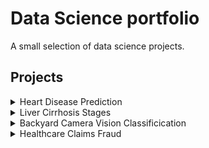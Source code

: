 # Data Science portfolio
A small selection of data science projects. 

## Projects
<details>
<summary>Heart Disease Prediction</summary>
<br>
Add report file here
</details>
<details>
<summary>Liver Cirrhosis Stages</summary>
<br>
Add report file here
</details>
<details>
<summary>Backyard Camera Vision Classificication</summary>
   <object data="https://github.com/jstrydom/portfolio/edit/main/Backyard%20Computer%20Vision%20Classification.pdf" width="1000" height="1000" type='application/pdf'></object>
</details>
<details>
<summary>Healthcare Claims Fraud</summary>
<br>
Add report file here
</details>
